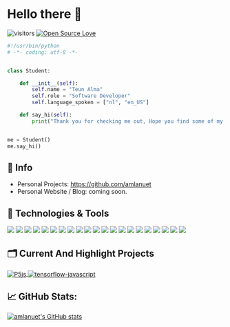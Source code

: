 # Hello there 👋

![visitors](https://visitor-badge.laobi.icu/badge?page_id=amlanuet.amlanuet)
[![Open Source Love](https://badges.frapsoft.com/os/v1/open-source.svg?v=102)](https://github.com/ellerbrock/open-source-badge/)


```python
#!/usr/bin/python
# -*- coding: utf-8 -*-


class Student:

    def __init__(self):
        self.name = "Teun Alma"
        self.role = "Software Developer"
        self.language_spoken = ["nl", "en_US"]

    def say_hi(self):
        print("Thank you for checking me out, Hope you find some of my work interesting.")


me = Student()
me.say_hi()
```

## 📝 Info

- Personal Projects: https://github.com/amlanuet
- Personal Website / Blog: coming soon.


## 🔧 Technologies & Tools

![](https://img.shields.io/badge/Stack_Overflow-FE7A16?style=for-the-badge&logo=stack-overflow&logoColor=white)
![](https://img.shields.io/badge/Kali_Linux-557C94?style=for-the-badge&logo=kali-linux&logoColor=white)
![](https://img.shields.io/badge/Debian-A81D33?style=for-the-badge&logo=debian&logoColor=white)
![](https://img.shields.io/badge/Windows-0078D6?style=for-the-badge&logo=windows&logoColor=white)
![](https://img.shields.io/badge/Visual_Studio_Code-0078D4?style=for-the-badge&logo=visual%20studio%20code&logoColor=white)
![](https://img.shields.io/badge/Codepen-000000?style=for-the-badge&logo=codepen&logoColor=white)
![](https://img.shields.io/badge/GitHub-100000?style=for-the-badge&logo=github&logoColor=white)
![](https://img.shields.io/badge/Python-3776AB?style=for-the-badge&logo=python&logoColor=white)
![](https://img.shields.io/badge/JavaScript-323330?style=for-the-badge&logo=javascript&logoColor=F7DF1E)
![](https://img.shields.io/badge/Node.js-43853D?style=for-the-badge&logo=node.js&logoColor=white)
![](https://img.shields.io/badge/HTML-239120?style=for-the-badge&logo=html5&logoColor=white)
![](https://img.shields.io/badge/HTML5-E34F26?style=for-the-badge&logo=html5&logoColor=white)
![](https://img.shields.io/badge/CSS3-1572B6?style=for-the-badge&logo=css3&logoColor=white)
![](https://img.shields.io/badge/PHP-777BB4?style=for-the-badge&logo=php&logoColor=white)
![](https://img.shields.io/badge/MySQL-00000F?style=for-the-badge&logo=mysql&logoColor=white)
![](https://img.shields.io/badge/Bootstrap-563D7C?style=for-the-badge&logo=bootstrap&logoColor=white)
![](https://img.shields.io/badge/Powershell-2CA5E0?style=for-the-badge&logo=powershell&logoColor=white)
![](https://img.shields.io/badge/Arduino-00979D?style=for-the-badge&logo=Arduino&logoColor=white)
![](https://img.shields.io/badge/Oracle-F80000?style=for-the-badge&logo=oracle&logoColor=black)
![](https://img.shields.io/badge/Wordpress-21759B?style=for-the-badge&logo=wordpress&logoColor=white)
![](https://img.shields.io/badge/Microsoft_Office-D83B01?style=for-the-badge&logo=microsoft-office&logoColor=white)

## 🗂️ Current And Highlight Projects

<a href="https://github.com/amlanuet/p5js">
  <img align="center" src="https://github-readme-stats.vercel.app/api/pin/?username=amlanuet&repo=p5js&show_icons=true&line_height=27&title_color=6aa6f8&text_color=8a919a&icon_color=6aa6f8&bg_color=22272e" alt="P5js" />
</a>

<a href="https://github.com/amlanuet/Tensorflow-js-boilerplate">
  <img align="center" src="https://github-readme-stats.vercel.app/api/pin/?username=amlanuet&repo=Tensorflow-js-boilerplate&show_icons=true&line_height=27&title_color=6aa6f8&text_color=8a919a&icon_color=6aa6f8&bg_color=22272e" alt="tensorflow-javascript" />
</a>

<!-- ## 🏆 GitHub Trophies

[![trophy](https://github-profile-trophy.vercel.app/?username=amlanuet&theme=nord&column=7)](https://github.com/ryo-ma/github-profile-trophy)
-->

## &#x1f4c8; GitHub Stats:
[![amlanuet's GitHub stats](https://github-readme-stats.vercel.app/api?username=amlanuet&show_icons=true&line_height=27&count_private=true&title_color=6aa6f8&text_color=8a919a&icon_color=6aa6f8&bg_color=22272e)](https://github.com/amlanuet/)
